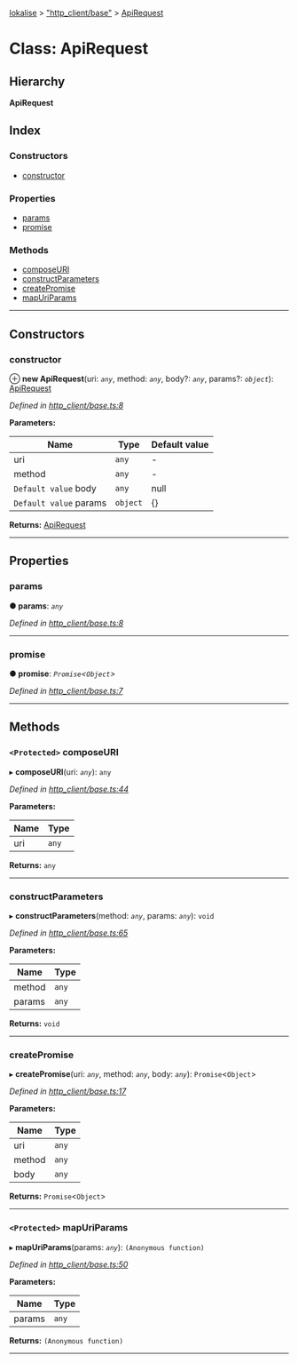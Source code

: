 [lokalise](../README.md) > ["http_client/base"](../modules/_http_client_base_.md) > [ApiRequest](../classes/_http_client_base_.apirequest.md)

# Class: ApiRequest

## Hierarchy

**ApiRequest**

## Index

### Constructors

* [constructor](_http_client_base_.apirequest.md#constructor)

### Properties

* [params](_http_client_base_.apirequest.md#params)
* [promise](_http_client_base_.apirequest.md#promise)

### Methods

* [composeURI](_http_client_base_.apirequest.md#composeuri)
* [constructParameters](_http_client_base_.apirequest.md#constructparameters)
* [createPromise](_http_client_base_.apirequest.md#createpromise)
* [mapUriParams](_http_client_base_.apirequest.md#mapuriparams)

---

## Constructors

<a id="constructor"></a>

###  constructor

⊕ **new ApiRequest**(uri: *`any`*, method: *`any`*, body?: *`any`*, params?: *`object`*): [ApiRequest](_http_client_base_.apirequest.md)

*Defined in [http_client/base.ts:8](https://github.com/lokalise/node-lokalise-api/blob/7c5421a/src/http_client/base.ts#L8)*

**Parameters:**

| Name | Type | Default value |
| ------ | ------ | ------ |
| uri | `any` | - |
| method | `any` | - |
| `Default value` body | `any` |  null |
| `Default value` params | `object` | {} |

**Returns:** [ApiRequest](_http_client_base_.apirequest.md)

___

## Properties

<a id="params"></a>

###  params

**● params**: *`any`*

*Defined in [http_client/base.ts:8](https://github.com/lokalise/node-lokalise-api/blob/7c5421a/src/http_client/base.ts#L8)*

___
<a id="promise"></a>

###  promise

**● promise**: *`Promise`<`Object`>*

*Defined in [http_client/base.ts:7](https://github.com/lokalise/node-lokalise-api/blob/7c5421a/src/http_client/base.ts#L7)*

___

## Methods

<a id="composeuri"></a>

### `<Protected>` composeURI

▸ **composeURI**(uri: *`any`*): `any`

*Defined in [http_client/base.ts:44](https://github.com/lokalise/node-lokalise-api/blob/7c5421a/src/http_client/base.ts#L44)*

**Parameters:**

| Name | Type |
| ------ | ------ |
| uri | `any` |

**Returns:** `any`

___
<a id="constructparameters"></a>

###  constructParameters

▸ **constructParameters**(method: *`any`*, params: *`any`*): `void`

*Defined in [http_client/base.ts:65](https://github.com/lokalise/node-lokalise-api/blob/7c5421a/src/http_client/base.ts#L65)*

**Parameters:**

| Name | Type |
| ------ | ------ |
| method | `any` |
| params | `any` |

**Returns:** `void`

___
<a id="createpromise"></a>

###  createPromise

▸ **createPromise**(uri: *`any`*, method: *`any`*, body: *`any`*): `Promise`<`Object`>

*Defined in [http_client/base.ts:17](https://github.com/lokalise/node-lokalise-api/blob/7c5421a/src/http_client/base.ts#L17)*

**Parameters:**

| Name | Type |
| ------ | ------ |
| uri | `any` |
| method | `any` |
| body | `any` |

**Returns:** `Promise`<`Object`>

___
<a id="mapuriparams"></a>

### `<Protected>` mapUriParams

▸ **mapUriParams**(params: *`any`*): `(Anonymous function)`

*Defined in [http_client/base.ts:50](https://github.com/lokalise/node-lokalise-api/blob/7c5421a/src/http_client/base.ts#L50)*

**Parameters:**

| Name | Type |
| ------ | ------ |
| params | `any` |

**Returns:** `(Anonymous function)`

___

